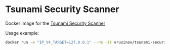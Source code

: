 # Tsunami Security Scanner

Docker image for the [Tsunami Security Scanner](https://github.com/google/tsunami-security-scanner)

Usage example:

```bash
docker run -e "IP_V4_TARGET=127.0.0.1" --rm -it vrusinov/tsunami-security-scanner:latest
```

